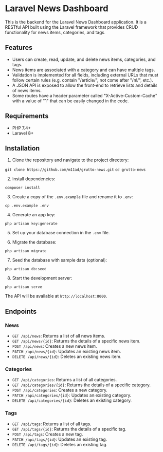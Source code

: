 
# Laravel News Dashboard

This is the backend for the Laravel News Dashboard application. It is a RESTful API built using the Laravel framework that provides CRUD functionality for news items, categories, and tags.

## Features

-   Users can create, read, update, and delete news items, categories, and tags.
-   News items are associated with a category and can have multiple tags.
-   Validation is implemented for all fields, including external URLs that must follow certain rules (e.g. contain "/article/", not come after "/nl/", etc.).
-   A JSON API is exposed to allow the front-end to retrieve lists and details of news items.
-   Some routes have a header parameter called "X-Active-Custom-Cache" with a value of "1" that can be easily changed in the code.

## Requirements

-   PHP 7.4+
-   Laravel 8+

## Installation

1.  Clone the repository and navigate to the project directory:

`git clone https://github.com/m11ad/grutto-news.git`
`cd grutto-news`

2.  Install dependencies:

`composer install` 

3.  Create a copy of the `.env.example` file and rename it to `.env`:

`cp .env.example .env` 

4.  Generate an app key:

`php artisan key:generate` 

5.  Set up your database connection in the `.env` file.
    
6.  Migrate the database:
    

`php artisan migrate` 

7.  Seed the database with sample data (optional):

`php artisan db:seed` 

8.  Start the development server:

`php artisan serve` 

The API will be available at `http://localhost:8000`.


## Endpoints

### News

-   `GET /api/news`: Returns a list of all news items.
-   `GET /api/news/{id}`: Returns the details of a specific news item.
-   `POST /api/news`: Creates a new news item.
-   `PATCH /api/news/{id}`: Updates an existing news item.
-   `DELETE /api/news/{id}`: Deletes an existing news item.

### Categories

-   `GET /api/categories`: Returns a list of all categories.
-   `GET /api/categories/{id}`: Returns the details of a specific category.
-   `POST /api/categories`: Creates a new category.
-   `PATCH /api/categories/{id}`: Updates an existing category.
-  `DELETE /api/categories/{id}`: Deletes an existing category.
### Tags

-   `GET /api/tags`: Returns a list of all tags.
-   `GET /api/tags/{id}`: Returns the details of a specific tag.
-   `POST /api/tags`: Creates a new tag.
-   `PATCH /api/tags/{id}`: Updates an existing tag.
-   `DELETE /api/tags/{id}`: Deletes an existing tag.
